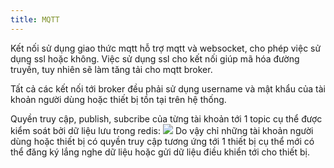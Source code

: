 ```yaml
---
title: MQTT
---
```


Kết nối sử dụng giao thức mqtt hỗ trợ mqtt và websocket, cho phép việc sử dụng ssl hoặc không. Việc sử dụng ssl cho kết nối giúp mã hóa đường truyền, tuy nhiên sẽ làm tăng tải cho mqtt broker.

Tất cả các kết nối tới broker đều phải sử dụng username và mật khẩu của tài khoản người dùng hoặc thiết bị tồn tại trên hệ thống.

Quyền truy cập, publish, subcribe của từng tài khoản tới 1 topic cụ thể được kiểm soát bởi dữ liệu lưu trong redis:
![](https://makihome.vn/wp-content/uploads/2020/01/device_acl.svg)
Do vậy chỉ những tài khoản người dùng hoặc thiết bị có quyền truy cập tương ứng tới 1 thiết bị cụ thể mới có thể đăng ký lắng nghe dữ liệu hoặc gửi dữ liệu điều khiển tới cho thiết bị.
